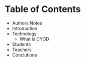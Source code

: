 # Table of Contents 

- Authors Notes
- Introduction
- Technology 
  - What is CYOD
- Students
- Teachers 
- Conclutions
